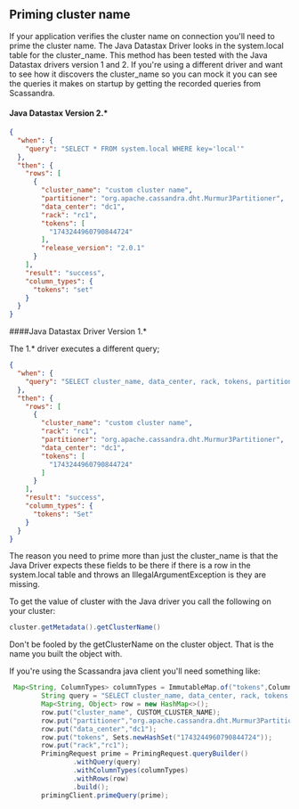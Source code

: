 ## Priming cluster name

If your application verifies the cluster name on connection you'll need to prime the cluster name.
The Java Datastax Driver looks in the system.local table for the cluster\_name. This method has been tested with the Java Datastax drivers version 1 and 2. If you're using a different driver and want to see how it discovers the cluster_name so you can mock it you can see the queries it makes on startup by getting the recorded queries from Scassandra.


#### Java Datastax Version 2.*


```json
{
  "when": {
    "query": "SELECT * FROM system.local WHERE key='local'"
  },
  "then": {
    "rows": [
      {
        "cluster_name": "custom cluster name",
        "partitioner": "org.apache.cassandra.dht.Murmur3Partitioner",
        "data_center": "dc1",
        "rack": "rc1",
        "tokens": [
          "1743244960790844724"
        ],
        "release_version": "2.0.1"
      }
    ],
    "result": "success",
    "column_types": {
      "tokens": "set"
    }
  }
}

```

####Java Datastax Driver Version 1.*


The 1.* driver executes a different query;


```json
{
  "when": {
    "query": "SELECT cluster_name, data_center, rack, tokens, partitioner FROM system.local WHERE key='local'"
  },
  "then": {
    "rows": [
      {
        "cluster_name": "custom cluster name",
        "rack": "rc1",
        "partitioner": "org.apache.cassandra.dht.Murmur3Partitioner",
        "data_center": "dc1",
        "tokens": [
          "1743244960790844724"
        ]
      }
    ],
    "result": "success",
    "column_types": {
      "tokens": "Set"
    }
  }
}
```

The reason you need to prime more than just the cluster\_name is that the Java Driver expects these fields to be there if there is a row in the system.local table and throws an IllegalArgumentException is they are missing.

To get the value of cluster with the Java driver you call the following on your cluster:


```java
cluster.getMetadata().getClusterName()
```

Don't be fooled by the getClusterName on the cluster object. That is the name you built the object with.

If you're using the Scassandra java client you'll need something like:


```java
 Map<String, ColumnTypes> columnTypes = ImmutableMap.of("tokens",ColumnTypes.Set);
        String query = "SELECT cluster_name, data_center, rack, tokens, partitioner FROM system.local WHERE key='local'";
        Map<String, Object> row = new HashMap<>();
        row.put("cluster_name", CUSTOM_CLUSTER_NAME);
        row.put("partitioner","org.apache.cassandra.dht.Murmur3Partitioner");
        row.put("data_center","dc1");
        row.put("tokens", Sets.newHashSet("1743244960790844724"));
        row.put("rack","rc1");
        PrimingRequest prime = PrimingRequest.queryBuilder()
                .withQuery(query)
                .withColumnTypes(columnTypes)
                .withRows(row)
                .build();
        primingClient.primeQuery(prime);
```